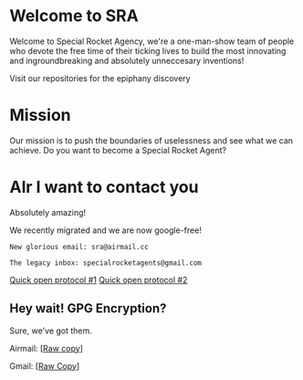 # Welcome to SRA
Welcome to Special Rocket Agency, we're a one-man-show team of people who devote the free time of their ticking lives to build the most innovating and ingroundbreaking and absolutely unneccesary inventions!

Visit our repositories for the epiphany discovery

# Mission
Our mission is to push the boundaries of uselessness and see what we can achieve. Do you want to become a Special Rocket Agent?


# Alr I want to contact you
Absolutely amazing!

We recently migrated and we are now google-free!
```
New glorious email: sra@airmail.cc

The legacy inbox: specialrocketagents@gmail.com
```

[Quick open protocol #1](mailto:sra@airmail.cc) 
[Quick open protocol #2](mailto:specialrocketagents@gmail.com)

## Hey wait! GPG Encryption?
Sure, we've got them.

Airmail: \[[Raw copy](https://raw.githubusercontent.com/Special-Rocket-Agents/.github/main/airmail.asc)\]

Gmail: \[[Raw Copy](https://raw.githubusercontent.com/Special-Rocket-Agents/.github/main/gmail.asc)\]
